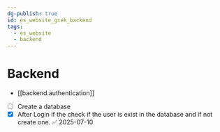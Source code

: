 ```yaml
---
dg-publish: true
id: es_website_gcek_backend
tags:
  - es_website
  - backend
---
```


# Backend
- [[backend.authentication]]

- [ ] Create a database
- [x] After Login if the check if the user is exist in the database and if not create one. ✅ 2025-07-10

